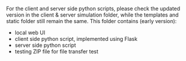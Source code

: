 For the client and server side python scripts, please check the updated version in the client & server simulation folder, while the templates and static folder still remain the same. 
This folder contains (early version):
* local web UI
* client side python script, implemented using Flask
* server side python script
* testing ZIP file for file transfer test
